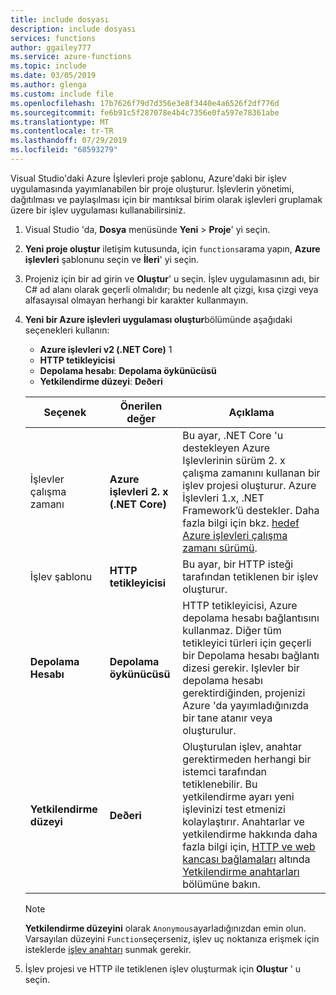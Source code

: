 ```yaml
---
title: include dosyası
description: include dosyası
services: functions
author: ggailey777
ms.service: azure-functions
ms.topic: include
ms.date: 03/05/2019
ms.author: glenga
ms.custom: include file
ms.openlocfilehash: 17b7626f79d7d356e3e8f3440e4a6526f2df776d
ms.sourcegitcommit: fe6b91c5f287078e4b4c7356e0fa597e78361abe
ms.translationtype: MT
ms.contentlocale: tr-TR
ms.lasthandoff: 07/29/2019
ms.locfileid: "68593279"
---
```

Visual Studio'daki Azure İşlevleri proje şablonu, Azure'daki bir işlev uygulamasında yayımlanabilen bir proje oluşturur. İşlevlerin yönetimi, dağıtılması ve paylaşılması için bir mantıksal birim olarak işlevleri gruplamak üzere bir işlev uygulaması kullanabilirsiniz.

1. Visual Studio 'da, **Dosya** menüsünde **Yeni** > **Proje**' yi seçin.

1. **Yeni proje oluştur** iletişim kutusunda, için `functions`arama yapın, **Azure işlevleri** şablonunu seçin ve **İleri**' yi seçin.

1. Projeniz için bir ad girin ve **Oluştur**' u seçin. İşlev uygulamasının adı, bir C# ad alanı olarak geçerli olmalıdır; bu nedenle alt çizgi, kısa çizgi veya alfasayısal olmayan herhangi bir karakter kullanmayın.

1. **Yeni bir Azure işlevleri uygulaması oluştur**bölümünde aşağıdaki seçenekleri kullanın:

    + **Azure işlevleri v2 (.NET Core)** 1
    + **HTTP tetikleyicisi**
    + **Depolama hesabı**: **Depolama öykünücüsü**
    + **Yetkilendirme düzeyi**: **Deðeri** 

    | Seçenek      | Önerilen değer  | Açıklama                      |
    | ------------ |  ------- |----------------------------------------- |
    | İşlevler çalışma zamanı | **Azure işlevleri 2. x <br />(.NET Core)** | Bu ayar, .NET Core 'u destekleyen Azure Işlevlerinin sürüm 2. x çalışma zamanını kullanan bir işlev projesi oluşturur. Azure İşlevleri 1.x, .NET Framework’ü destekler. Daha fazla bilgi için bkz. [hedef Azure işlevleri çalışma zamanı sürümü](../articles/azure-functions/functions-versions.md).   |
    | İşlev şablonu | **HTTP tetikleyicisi** | Bu ayar, bir HTTP isteği tarafından tetiklenen bir işlev oluşturur. |
    | **Depolama Hesabı**  | **Depolama öykünücüsü** | HTTP tetikleyicisi, Azure depolama hesabı bağlantısını kullanmaz. Diğer tüm tetikleyici türleri için geçerli bir Depolama hesabı bağlantı dizesi gerekir. Işlevler bir depolama hesabı gerektirdiğinden, projenizi Azure 'da yayımladığınızda bir tane atanır veya oluşturulur. |
    | **Yetkilendirme düzeyi** | **Deðeri** | Oluşturulan işlev, anahtar gerektirmeden herhangi bir istemci tarafından tetiklenebilir. Bu yetkilendirme ayarı yeni işlevinizi test etmenizi kolaylaştırır. Anahtarlar ve yetkilendirme hakkında daha fazla bilgi için, [HTTP ve web kancası bağlamaları](../articles/azure-functions/functions-bindings-http-webhook.md) altında [Yetkilendirme anahtarları](../articles/azure-functions/functions-bindings-http-webhook.md#authorization-keys) bölümüne bakın. |
    
    > [!NOTE]
    > **Yetkilendirme düzeyini** olarak `Anonymous`ayarladığınızdan emin olun. Varsayılan düzeyini `Function`seçerseniz, işlev uç noktanıza erişmek için isteklerde [işlev anahtarı](../articles/azure-functions/functions-bindings-http-webhook.md#authorization-keys) sunmak gerekir.
    
4. İşlev projesi ve HTTP ile tetiklenen işlev oluşturmak için **Oluştur** ' u seçin.
